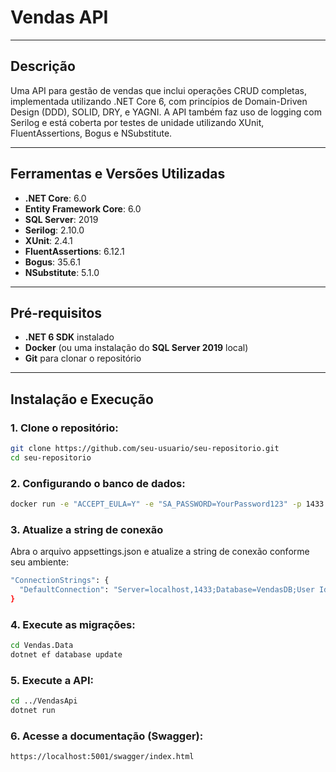 # Vendas API

---

## Descrição

Uma API para gestão de vendas que inclui operações CRUD completas, implementada utilizando .NET Core 6, com princípios de Domain-Driven Design (DDD), SOLID, DRY, e YAGNI. A API também faz uso de logging com Serilog e está coberta por testes de unidade utilizando XUnit, FluentAssertions, Bogus e NSubstitute.

---

## Ferramentas e Versões Utilizadas

- **.NET Core**: 6.0
- **Entity Framework Core**: 6.0
- **SQL Server**: 2019
- **Serilog**: 2.10.0
- **XUnit**: 2.4.1
- **FluentAssertions**: 6.12.1
- **Bogus**: 35.6.1
- **NSubstitute**: 5.1.0

---

## Pré-requisitos

- **.NET 6 SDK** instalado
- **Docker** (ou uma instalação do **SQL Server 2019** local)
- **Git** para clonar o repositório

---

## Instalação e Execução

### 1. Clone o repositório:

```bash
git clone https://github.com/seu-usuario/seu-repositorio.git
cd seu-repositorio
```

### 2. Configurando o banco de dados:

```bash
docker run -e "ACCEPT_EULA=Y" -e "SA_PASSWORD=YourPassword123" -p 1433:1433 --name sql-server -d mcr.microsoft.com/mssql/server:2019-latest
```

### 3. Atualize a string de conexão

Abra o arquivo appsettings.json e atualize a string de conexão conforme seu ambiente:

```bash
"ConnectionStrings": {
  "DefaultConnection": "Server=localhost,1433;Database=VendasDB;User Id=sa;Password=YourPassword123;"
}
```

### 4. Execute as migrações:

```bash
cd Vendas.Data
dotnet ef database update
```

### 5. Execute a API:

```bash
cd ../VendasApi
dotnet run
```

### 6. Acesse a documentação (Swagger):

```bash
https://localhost:5001/swagger/index.html
```
